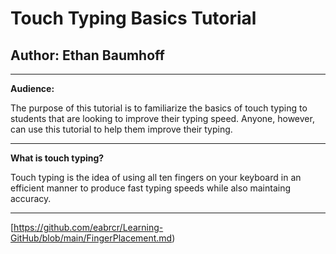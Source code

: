 # Touch Typing Basics Tutorial
## Author: Ethan Baumhoff
---
**Audience:**

The purpose of this tutorial is to familiarize the basics of touch typing to students that are looking to improve their typing speed. Anyone, however, can use this tutorial to help them improve their typing.

---
**What is touch typing?**

Touch typing is the idea of using all ten fingers on your keyboard in an efficient manner to produce fast typing speeds while also maintaing accuracy.

---



[https://github.com/eabrcr/Learning-GitHub/blob/main/FingerPlacement.md)
